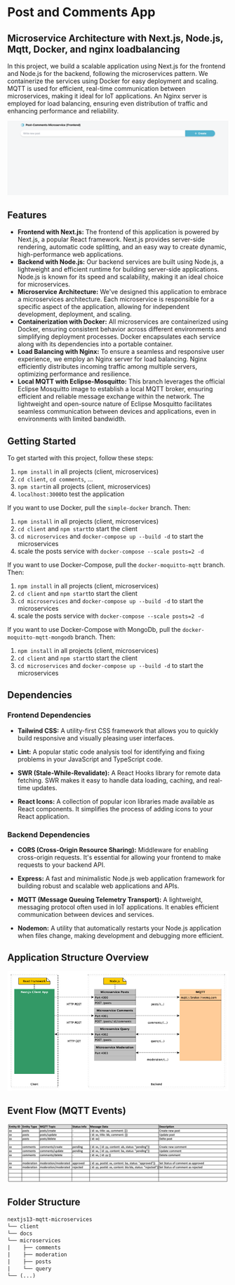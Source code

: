 # Post and Comments App

## Microservice Architecture with Next.js, Node.js, Mqtt, Docker, and nginx loadbalancing

In this project, we build a scalable application using Next.js for the frontend and Node.js for the backend, following the microservices pattern. We containerize the services using Docker for easy deployment and scaling. MQTT is used for efficient, real-time communication between microservices, making it ideal for IoT applications. An Nginx server is employed for load balancing, ensuring even distribution of traffic and enhancing performance and reliability.

![Application Overview](./docs/frontend-preview.png)

## Features

- **Frontend with Next.js:** The frontend of this application is powered by Next.js, a popular React framework. Next.js provides server-side rendering, automatic code splitting, and an easy way to create dynamic, high-performance web applications.
- **Backend with Node.js:** Our backend services are built using Node.js, a lightweight and efficient runtime for building server-side applications. Node.js is known for its speed and scalability, making it an ideal choice for microservices.
- **Microservice Architecture:** We've designed this application to embrace a microservices architecture. Each microservice is responsible for a specific aspect of the application, allowing for independent development, deployment, and scaling.
- **Containerization with Docker:** All microservices are containerized using Docker, ensuring consistent behavior across different environments and simplifying deployment processes. Docker encapsulates each service along with its dependencies into a portable container.
- **Load Balancing with Nginx:** To ensure a seamless and responsive user experience, we employ an Nginx server for load balancing. Nginx efficiently distributes incoming traffic among multiple servers, optimizing performance and resilience.
- **Local MQTT with Eclipse-Mosquitto:** This branch leverages the official Eclipse Mosquitto image to establish a local MQTT broker, ensuring efficient and reliable message exchange within the network. The lightweight and open-source nature of Eclipse Mosquitto facilitates seamless communication between devices and applications, even in environments with limited bandwidth.

## Getting Started

To get started with this project, follow these steps:

1. `npm install` in all projects (client, microservices)
2. `cd client`, `cd comments`, ...
3. `npm start`in all projects (client, microservices)
4. `localhost:3000`to test the application

If you want to use Docker, pull the `simple-docker` branch. Then:

1. `npm install` in all projects (client, microservices)
2. `cd client` and `npm start`to start the client
3. `cd microservices` and `docker-compose up --build -d` to start the microservices
4. scale the posts service with `docker-compose --scale posts=2 -d`

If you want to use Docker-Compose, pull the `docker-moquitto-mqtt` branch. Then:

1. `npm install` in all projects (client, microservices)
2. `cd client` and `npm start`to start the client
3. `cd microservices` and `docker-compose up --build -d` to start the microservices
4. scale the posts service with `docker-compose --scale posts=2 -d`

If you want to use Docker-Compose with MongoDb, pull the `docker-moquitto-mqtt-mongodb` branch. Then:

1. `npm install` in all projects (client, microservices)
2. `cd client` and `npm start`to start the client
3. `cd microservices` and `docker-compose up --build -d` to start the microservices

## Dependencies

### Frontend Dependencies

- **Tailwind CSS:** A utility-first CSS framework that allows you to quickly build responsive and visually pleasing user interfaces.

- **Lint:** A popular static code analysis tool for identifying and fixing problems in your JavaScript and TypeScript code.

- **SWR (Stale-While-Revalidate):** A React Hooks library for remote data fetching. SWR makes it easy to handle data loading, caching, and real-time updates.

- **React Icons:** A collection of popular icon libraries made available as React components. It simplifies the process of adding icons to your React application.

### Backend Dependencies

- **CORS (Cross-Origin Resource Sharing):** Middleware for enabling cross-origin requests. It's essential for allowing your frontend to make requests to your backend API.

- **Express:** A fast and minimalistic Node.js web application framework for building robust and scalable web applications and APIs.

- **MQTT (Message Queuing Telemetry Transport):** A lightweight, messaging protocol often used in IoT applications. It enables efficient communication between devices and services.

- **Nodemon:** A utility that automatically restarts your Node.js application when files change, making development and debugging more efficient.

## Application Structure Overview

![Application Overview](./docs/Application.png)

## Event Flow (MQTT Events)

![Event Flow (MQTT Events)](./docs/Event-Data-Flow-Table.png)

## Folder Structure

```none
nextjs13-mqtt-microservices
└── client
└── docs
└── microservices
|    ├── comments
|    ├── moderation
|    ├── posts
|    └── query
└── (...)
```
